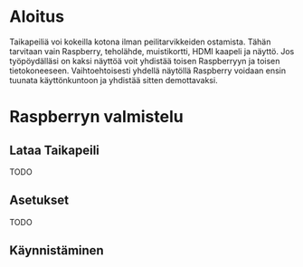 # Aloitus
Taikapeiliä voi kokeilla kotona ilman peilitarvikkeiden ostamista. Tähän tarvitaan vain Raspberry, teholähde, muistikortti, HDMI kaapeli ja näyttö. Jos työpöydälläsi on kaksi näyttöä voit yhdistää toisen Raspberryyn ja toisen tietokoneeseen. Vaihtoehtoisesti yhdellä näytöllä Raspberry voidaan ensin tuunata käyttönkuntoon ja yhdistää sitten demottavaksi.

# Raspberryn valmistelu
## Lataa Taikapeili
TODO

## Asetukset
TODO

## Käynnistäminen